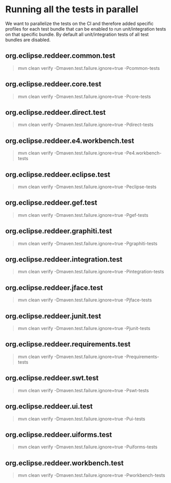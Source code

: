 # Running all the tests in parallel

We want to parallelize the tests on the CI and therefore added specific profiles for each test
bundle that can be enabled to run unit/integration tests on that specific bundle. By default all
unit/integration tests of all test bundles are disabled.

## org.eclipse.reddeer.common.test

> mvn clean verify -Dmaven.test.failure.ignore=true -Pcommon-tests

## org.eclipse.reddeer.core.test

> mvn clean verify -Dmaven.test.failure.ignore=true -Pcore-tests

## org.eclipse.reddeer.direct.test

> mvn clean verify -Dmaven.test.failure.ignore=true -Pdirect-tests

## org.eclipse.reddeer.e4.workbench.test

> mvn clean verify -Dmaven.test.failure.ignore=true -Pe4.workbench-tests

## org.eclipse.reddeer.eclipse.test

> mvn clean verify -Dmaven.test.failure.ignore=true -Peclipse-tests

## org.eclipse.reddeer.gef.test

> mvn clean verify -Dmaven.test.failure.ignore=true -Pgef-tests

## org.eclipse.reddeer.graphiti.test

> mvn clean verify -Dmaven.test.failure.ignore=true -Pgraphiti-tests

## org.eclipse.reddeer.integration.test

> mvn clean verify -Dmaven.test.failure.ignore=true -Pintegration-tests

## org.eclipse.reddeer.jface.test

> mvn clean verify -Dmaven.test.failure.ignore=true -Pjface-tests

## org.eclipse.reddeer.junit.test

> mvn clean verify -Dmaven.test.failure.ignore=true -Pjunit-tests

## org.eclipse.reddeer.requirements.test

> mvn clean verify -Dmaven.test.failure.ignore=true -Prequirements-tests

## org.eclipse.reddeer.swt.test

> mvn clean verify -Dmaven.test.failure.ignore=true -Pswt-tests

## org.eclipse.reddeer.ui.test

> mvn clean verify -Dmaven.test.failure.ignore=true -Pui-tests

## org.eclipse.reddeer.uiforms.test

> mvn clean verify -Dmaven.test.failure.ignore=true -Puiforms-tests

## org.eclipse.reddeer.workbench.test

> mvn clean verify -Dmaven.test.failure.ignore=true -Pworkbench-tests
